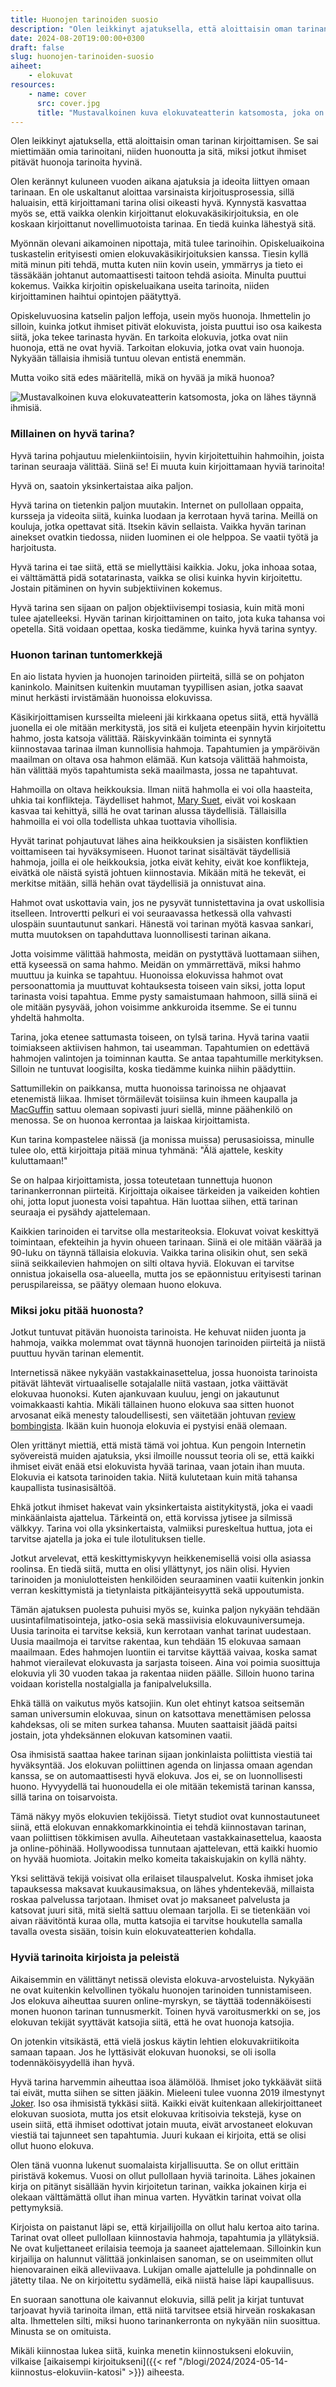 ```yaml
---
title: Huonojen tarinoiden suosio
description: "Olen leikkinyt ajatuksella, että aloittaisin oman tarinan kirjoittamisen. Se sai miettimään omia tarinoitani, niiden huonoutta ja sitä, miksi jotkut ihmiset pitävät huonoja tarinoita hyvinä."
date: 2024-08-20T19:00:00+0300
draft: false
slug: huonojen-tarinoiden-suosio
aiheet:
    - elokuvat
resources:
    - name: cover
      src: cover.jpg
      title: "Mustavalkoinen kuva elokuvateatterin katsomosta, joka on lähes täynnä ihmisiä."
---
```

Olen leikkinyt ajatuksella, että aloittaisin oman tarinan kirjoittamisen. Se sai miettimään omia tarinoitani, niiden huonoutta ja sitä, miksi jotkut ihmiset pitävät huonoja tarinoita hyvinä.

<!--more-->

Olen kerännyt kuluneen vuoden aikana ajatuksia ja ideoita liittyen omaan tarinaan. En ole uskaltanut aloittaa varsinaista kirjoitusprosessia, sillä haluaisin, että kirjoittamani tarina olisi oikeasti hyvä. Kynnystä kasvattaa myös se, että vaikka olenkin kirjoittanut elokuvakäsikirjoituksia, en ole koskaan kirjoittanut novellimuotoista tarinaa. En tiedä kuinka lähestyä sitä.

Myönnän olevani aikamoinen nipottaja, mitä tulee tarinoihin. Opiskeluaikoina tuskastelin erityisesti omien elokuvakäsikirjoituksien kanssa. Tiesin kyllä mitä minun piti tehdä, mutta kuten niin kovin usein, ymmärrys ja tieto ei tässäkään johtanut automaattisesti taitoon tehdä asioita. Minulta puuttui kokemus. Vaikka kirjoitin opiskeluaikana useita tarinoita, niiden kirjoittaminen haihtui opintojen päätyttyä.

Opiskeluvuosina katselin paljon leffoja, usein myös huonoja. Ihmettelin jo silloin, kuinka jotkut ihmiset pitivät elokuvista, joista puuttui iso osa kaikesta siitä, joka tekee tarinasta hyvän. En tarkoita elokuvia, jotka ovat niin huonoja, että ne ovat hyviä. Tarkoitan elokuvia, jotka ovat vain huonoja. Nykyään tällaisia ihmisiä tuntuu olevan entistä enemmän.

Mutta voiko sitä edes määritellä, mikä on hyvää ja mikä huonoa?

![Mustavalkoinen kuva elokuvateatterin katsomosta, joka on lähes täynnä ihmisiä.](cover.jpg "Olen tainnut käydä tänä vuonna elokuvateatterissa kerran tai kahdesti. Kuva: Aranami")

### Millainen on hyvä tarina?

Hyvä tarina pohjautuu mielenkiintoisiin, hyvin kirjoitettuihin hahmoihin, joista tarinan seuraaja välittää. Siinä se! Ei muuta kuin kirjoittamaan hyviä tarinoita!

Hyvä on, saatoin yksinkertaistaa aika paljon.

Hyvä tarina on tietenkin paljon muutakin. Internet on pullollaan oppaita, kursseja ja videoita siitä, kuinka luodaan ja kerrotaan hyvä tarina. Meillä on kouluja, jotka opettavat sitä. Itsekin kävin sellaista. Vaikka hyvän tarinan ainekset ovatkin tiedossa, niiden luominen ei ole helppoa. Se vaatii työtä ja harjoitusta.

Hyvä tarina ei tae siitä, että se miellyttäisi kaikkia. Joku, joka inhoaa sotaa, ei välttämättä pidä sotatarinasta, vaikka se olisi kuinka hyvin kirjoitettu. Jostain pitäminen on hyvin subjektiivinen kokemus.

Hyvä tarina sen sijaan on paljon objektiivisempi tosiasia, kuin mitä moni tulee ajatelleeksi. Hyvän tarinan kirjoittaminen on taito, jota kuka tahansa voi opetella. Sitä voidaan opettaa, koska tiedämme, kuinka hyvä tarina syntyy.

### Huonon tarinan tuntomerkkejä

En aio listata hyvien ja huonojen tarinoiden piirteitä, sillä se on pohjaton kaninkolo. Mainitsen kuitenkin muutaman tyypillisen asian, jotka saavat minut herkästi irvistämään huonoissa elokuvissa.

Käsikirjoittamisen kursseilta mieleeni jäi kirkkaana opetus siitä, että hyvällä juonella ei ole mitään merkitystä, jos sitä ei kuljeta eteenpäin hyvin kirjoitettu hahmo, josta katsoja välittää. Räiskyvinkään toiminta ei synnytä kiinnostavaa tarinaa ilman kunnollisia hahmoja. Tapahtumien ja ympäröivän maailman on oltava osa hahmon elämää. Kun katsoja välittää hahmoista, hän välittää myös tapahtumista sekä maailmasta, jossa ne tapahtuvat.

Hahmoilla on oltava heikkouksia. Ilman niitä hahmolla ei voi olla haasteita, uhkia tai konflikteja. Täydelliset hahmot, [Mary Suet](https://en.wikipedia.org/wiki/Mary_Sue), eivät voi koskaan kasvaa tai kehittyä, sillä he ovat tarinan alussa täydellisiä. Tällaisilla hahmoilla ei voi olla todellista uhkaa tuottavia vihollisia.

Hyvät tarinat pohjautuvat lähes aina heikkouksien ja sisäisten konfliktien voittamiseen tai hyväksymiseen. Huonot tarinat sisältävät täydellisiä hahmoja, joilla ei ole heikkouksia, jotka eivät kehity, eivät koe konflikteja, eivätkä ole näistä syistä johtuen kiinnostavia. Mikään mitä he tekevät, ei merkitse mitään, sillä hehän ovat täydellisiä ja onnistuvat aina.

Hahmot ovat uskottavia vain, jos ne pysyvät tunnistettavina ja ovat uskollisia itselleen. Introvertti pelkuri ei voi seuraavassa hetkessä olla vahvasti ulospäin suuntautunut sankari. Hänestä voi tarinan myötä kasvaa sankari, mutta muutoksen on tapahduttava luonnollisesti tarinan aikana.

Jotta voisimme välittää hahmosta, meidän on pystyttävä luottamaan siihen, että kyseessä on sama hahmo. Meidän on ymmärrettävä, miksi hahmo muuttuu ja kuinka se tapahtuu. Huonoissa elokuvissa hahmot ovat persoonattomia ja muuttuvat kohtauksesta toiseen vain siksi, jotta loput tarinasta voisi tapahtua. Emme pysty samaistumaan hahmoon, sillä siinä ei ole mitään pysyvää, johon voisimme ankkuroida itsemme. Se ei tunnu yhdeltä hahmolta.

Tarina, joka etenee sattumasta toiseen, on tylsä tarina. Hyvä tarina vaatii toimiakseen aktiivisen hahmon, tai useamman. Tapahtumien on edettävä hahmojen valintojen ja toiminnan kautta. Se antaa tapahtumille merkityksen. Silloin ne tuntuvat loogisilta, koska tiedämme kuinka niihin päädyttiin.

Sattumillekin on paikkansa, mutta huonoissa tarinoissa ne ohjaavat etenemistä liikaa. Ihmiset törmäilevät toisiinsa kuin ihmeen kaupalla ja [MacGuffin](https://fi.wikipedia.org/wiki/MacGuffin) sattuu olemaan sopivasti juuri siellä, minne päähenkilö on menossa. Se on huonoa kerrontaa ja laiskaa kirjoittamista.

Kun tarina kompastelee näissä (ja monissa muissa) perusasioissa, minulle tulee olo, että kirjoittaja pitää minua tyhmänä: "Älä ajattele, keskity kuluttamaan!"

Se on halpaa kirjoittamista, jossa toteutetaan tunnettuja huonon tarinankerronnan piirteitä. Kirjoittaja oikaisee tärkeiden ja vaikeiden kohtien ohi, jotta loput juonesta voisi tapahtua. Hän luottaa siihen, että tarinan seuraaja ei pysähdy ajattelemaan.

Kaikkien tarinoiden ei tarvitse olla mestariteoksia. Elokuvat voivat keskittyä toimintaan, efekteihin ja hyvin ohueen tarinaan. Siinä ei ole mitään väärää ja 90-luku on täynnä tällaisia elokuvia. Vaikka tarina olisikin ohut, sen sekä siinä seikkailevien hahmojen on silti oltava hyviä. Elokuvan ei tarvitse onnistua jokaisella osa-alueella, mutta jos se epäonnistuu erityisesti tarinan peruspilareissa, se päätyy olemaan huono elokuva.

### Miksi joku pitää huonosta?

Jotkut tuntuvat pitävän huonoista tarinoista. He kehuvat niiden juonta ja hahmoja, vaikka molemmat ovat täynnä huonojen tarinoiden piirteitä ja niistä puuttuu hyvän tarinan elementit.

Internetissä näkee nykyään vastakkainasettelua, jossa huonoista tarinoista pitävät lähtevät virtuaaliselle sotajalalle niitä vastaan, jotka väittävät elokuvaa huonoksi. Kuten ajankuvaan kuuluu, jengi on jakautunut voimakkaasti kahtia. Mikäli tällainen huono elokuva saa sitten huonot arvosanat eikä menesty taloudellisesti, sen väitetään johtuvan [review bombingista](https://en.wikipedia.org/wiki/Review_bomb). Ikään kuin huonoja elokuvia ei pystyisi enää olemaan.

Olen yrittänyt miettiä, että mistä tämä voi johtua. Kun pengoin Internetin syövereistä muiden ajatuksia, yksi ilmoille noussut teoria oli se, että kaikki ihmiset eivät enää etsi elokuvista hyvää tarinaa, vaan jotain ihan muuta. Elokuvia ei katsota tarinoiden takia. Niitä kulutetaan kuin mitä tahansa kaupallista tusinasisältöä.

Ehkä jotkut ihmiset hakevat vain yksinkertaista aistitykitystä, joka ei vaadi minkäänlaista ajattelua. Tärkeintä on, että korvissa jytisee ja silmissä välkkyy. Tarina voi olla yksinkertaista, valmiiksi pureskeltua huttua, jota ei tarvitse ajatella ja joka ei tule ilotulituksen tielle.

Jotkut arvelevat, että keskittymiskyvyn heikkenemisellä voisi olla asiassa roolinsa. En tiedä siitä, mutta en olisi yllättynyt, jos näin olisi. Hyvien tarinoiden ja moniulotteisten henkilöiden seuraaminen vaatii kuitenkin jonkin verran keskittymistä ja tietynlaista pitkäjänteisyyttä sekä uppoutumista.

Tämän ajatuksen puolesta puhuisi myös se, kuinka paljon nykyään tehdään uusintafilmatisointeja, jatko-osia sekä massiivisia elokuvauniversumeja. Uusia tarinoita ei tarvitse keksiä, kun kerrotaan vanhat tarinat uudestaan. Uusia maailmoja ei tarvitse rakentaa, kun tehdään 15 elokuvaa samaan maailmaan. Edes hahmojen luontiin ei tarvitse käyttää vaivaa, koska samat hahmot vierailevat elokuvasta ja sarjasta toiseen. Aina voi poimia suosittuja elokuvia yli 30 vuoden takaa ja rakentaa niiden päälle. Silloin huono tarina voidaan koristella nostalgialla ja fanipalveluksilla.

Ehkä tällä on vaikutus myös katsojiin. Kun olet ehtinyt katsoa seitsemän saman universumin elokuvaa, sinun on katsottava menettämisen pelossa kahdeksas, oli se miten surkea tahansa. Muuten saattaisit jäädä paitsi jostain, jota yhdeksännen elokuvan katsominen vaatii.

Osa ihmisistä saattaa hakee tarinan sijaan jonkinlaista poliittista viestiä tai hyväksyntää. Jos elokuvan poliittinen agenda on linjassa omaan agendan kanssa, se on automaattisesti hyvä elokuva. Jos ei, se on luonnollisesti huono. Hyvyydellä tai huonoudella ei ole mitään tekemistä tarinan kanssa, sillä tarina on toisarvoista.

Tämä näkyy myös elokuvien tekijöissä. Tietyt studiot ovat kunnostautuneet siinä, että elokuvan ennakkomarkkinointia ei tehdä kiinnostavan tarinan, vaan poliittisen tökkimisen avulla. Aiheutetaan vastakkainasettelua, kaaosta ja online-pöhinää. Hollywoodissa tunnutaan ajattelevan, että kaikki huomio on hyvää huomiota. Joitakin melko komeita takaiskujakin on kyllä nähty.

Yksi selittävä tekijä voisivat olla erilaiset tilauspalvelut. Koska ihmiset joka tapauksessa maksavat kuukausimaksua, on lähes yhdentekevää, millaista roskaa palvelussa tarjotaan. Ihmiset ovat jo maksaneet palvelusta ja katsovat juuri sitä, mitä sieltä sattuu olemaan tarjolla. Ei se tietenkään voi aivan räävitöntä kuraa olla, mutta katsojia ei tarvitse houkutella samalla tavalla ovesta sisään, toisin kuin elokuvateatterien kohdalla.

### Hyviä tarinoita kirjoista ja peleistä

Aikaisemmin en välittänyt netissä olevista elokuva-arvosteluista. Nykyään ne ovat kuitenkin kelvollinen työkalu huonojen tarinoiden tunnistamiseen. Jos elokuva aiheuttaa suuren online-myrskyn, se täyttää todennäköisesti monen huonon tarinan tunnusmerkit. Toinen hyvä varoitusmerkki on se, jos elokuvan tekijät syyttävät katsojia siitä, että he ovat huonoja katsojia.

On jotenkin vitsikästä, että vielä joskus käytin lehtien elokuvakriitikoita samaan tapaan. Jos he lyttäsivät elokuvan huonoksi, se oli isolla todennäköisyydellä ihan hyvä.

Hyvä tarina harvemmin aiheuttaa isoa älämölöä. Ihmiset joko tykkäävät siitä tai eivät, mutta siihen se sitten jääkin. Mieleeni tulee vuonna 2019 ilmestynyt [Joker](https://www.imdb.com/title/tt7286456/). Iso osa ihmisistä tykkäsi siitä. Kaikki eivät kuitenkaan allekirjoittaneet elokuvan suosiota, mutta jos etsit elokuvaa kritisoivia tekstejä, kyse on usein siitä, että ihmiset odottivat jotain muuta, eivät arvostaneet elokuvan viestiä tai tajunneet sen tapahtumia. Juuri kukaan ei kirjoita, että se olisi ollut huono elokuva.

Olen tänä vuonna lukenut suomalaista kirjallisuutta. Se on ollut erittäin piristävä kokemus. Vuosi on ollut pullollaan hyviä tarinoita. Lähes jokainen kirja on pitänyt sisällään hyvin kirjoitetun tarinan, vaikka jokainen kirja ei olekaan välttämättä ollut ihan minua varten. Hyvätkin tarinat voivat olla pettymyksiä.

Kirjoista on paistanut läpi se, että kirjailijoilla on ollut halu kertoa aito tarina. Tarinat ovat olleet pullollaan kiinnostavia hahmoja, tapahtumia ja yllätyksiä. Ne ovat kuljettaneet erilaisia teemoja ja saaneet ajattelemaan. Silloinkin kun kirjailija on halunnut välittää jonkinlaisen sanoman, se on useimmiten ollut hienovarainen eikä alleviivaava. Lukijan omalle ajattelulle ja pohdinnalle on jätetty tilaa. Ne on kirjoitettu sydämellä, eikä niistä haise läpi kaupallisuus.

En suoraan sanottuna ole kaivannut elokuvia, sillä pelit ja kirjat tuntuvat tarjoavat hyviä tarinoita ilman, että niitä tarvitsee etsiä hirveän roskakasan alta. Ihmettelen silti, miksi huono tarinankerronta on nykyään niin suosittua. Minusta se on omituista.

Mikäli kiinnostaa lukea siitä, kuinka menetin kiinnostukseni elokuviin, vilkaise [aikaisempi kirjoitukseni]({{< ref "/blogi/2024/2024-05-14-kiinnostus-elokuviin-katosi" >}}) aiheesta.